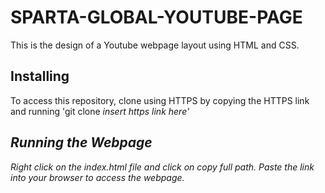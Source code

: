# SPARTA-GLOBAL-YOUTUBE-PAGE
This is the design of a Youtube webpage layout using HTML and CSS.

## Installing
To access this repository, clone using HTTPS by copying the HTTPS link and running 'git clone <i>insert https link here'

##  Running the Webpage
Right click on the index.html file and click on copy full path. Paste the link into your browser to access the webpage.
